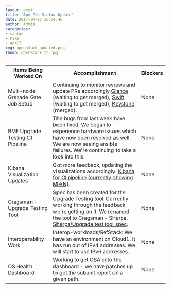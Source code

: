 ```yaml
---
layout: post
title: "Apr 7th Status Update"
date: 2017-04-07 16:54:46
author: Admin
categories:
- status
- Pike
- Apr17
img: openstack_updated.png
thumb: openstack_tn.jpg
---
```


  <table>
    <tr>
      <th>Items Being Worked On</th>
      <th>Accomplishment</th>
      <th>Blockers</th>
    </tr>
    <tr>
      <td>Multi-node Grenade Gate Job Setup</td>
      <td>Continuing to monitor reviews and update PRs accordingly <a href="https://review.openstack.org/#/c/426428/">Glance</a> (waiting to get merged), <a href="https://review.openstack.org/#/c/411982/">Swift</a> (waiting to get merged), <a href="https://review.openstack.org/#/c/407428/">Keystone</a> (merged).</td>
      <td>None</td>
    </tr>
    <tr>
      <td>BME Upgrade Testing CI Pipeline</td>
      <td>The bugs from last week have been fixed. We began to experience hardware issues which have now been resolved as well. We are now seeing ansible failures. We're continuing to take a look into this.</td>
      <td>None</td>
    </tr>
    <tr>
      <td>Kibana Visualization Updates</td>
      <td>Got more feedback, updating the visualizations accordingly. <a href="http://172.99.106.115:5601/app/kibana#/dashboard/OSA-BME-Upgrade-Embed">Kibana for CI pipeline (currently showing M->N)</a>.</td>
      <td>None</td>
    </tr>
    <tr>
      <td>Cragsman - Upgrade Testing Tool</td>
      <td>Spec has been created for the Upgrade Testing tool. Currently working through the feedback we're getting on it. We renamed the tool to Cragsman - Sherpa. <a href="https://review.openstack.org/#/c/449295/">Sherpa/Upgrade test tool spec</a>.</td>
      <td>None</td>
    </tr>
    <tr>
      <td>Interoperability Work</td>
      <td>Interop-workloads/RefStack: We have an environment on Cloud1. It has run out of IPv4 addresses. We will start to use IPv6 addresses.</td>
      <td>None</td>
    </tr>
    <tr>
      <td>OS Health Dashboard</td>
      <td>Working to get OSA onto the dashboard - we have patches up to get the subunit report on a given path.</td>
      <td>None</td>
    </tr>
  </table>

[hampden]: https://github.com/jekyll/jekyll
